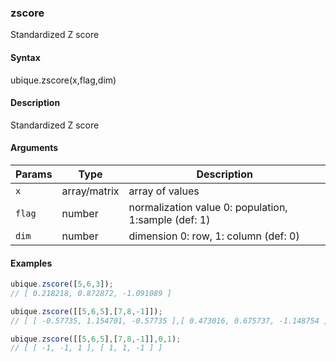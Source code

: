 ### zscore

Standardized Z score


#### Syntax

ubique.zscore(x,flag,dim)


#### Description

Standardized Z score  



#### Arguments

|Params|Type|Description
|---------|----|-----------
|`x` | array/matrix | array of values
|`flag` | number | normalization value 0: population, 1:sample (def: 1)
|`dim` | number | dimension 0: row, 1: column (def: 0)


#### Examples

```js
ubique.zscore([5,6,3]);
// [ 0.218218, 0.872872, -1.091089 ]

ubique.zscore([[5,6,5],[7,8,-1]]);
// [ [ -0.57735, 1.154701, -0.57735 ],[ 0.473016, 0.675737, -1.148754 ] ]

ubique.zscore([[5,6,5],[7,8,-1]],0,1);
// [ [ -1, -1, 1 ], [ 1, 1, -1 ] ]
```

